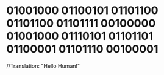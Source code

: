 # 01001000 01100101 01101100 01101100 01101111 00100000 01001000 01110101 01101101 01100001 01101110 00100001
//Translation: "Hello Human!"
